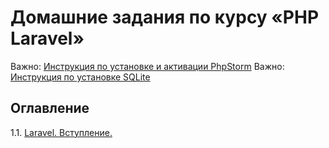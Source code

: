 # Домашние задания по курсу «PHP Laravel»

Важно: [Инструкция по установке и активации PhpStorm](phpstorm-installation.md)
Важно: [Инструкция по установке SQLite](phpstorm-sqlite.md)

## Оглавление
1.1. [Laravel. Вступление.](/001-intro)
